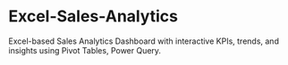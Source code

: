 # Excel-Sales-Analytics
Excel-based Sales Analytics Dashboard with interactive KPIs, trends, and insights using Pivot Tables, Power Query.
